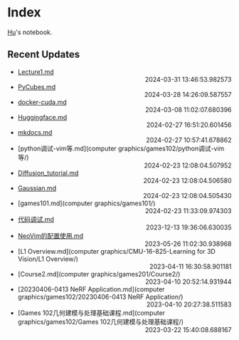 
# Index

[Hu](https://zhuhu00.top/)'s notebook.

## Recent Updates
- [Lecture1.md](InternLM2-note/Lecture1/) <div style="text-align: right">2024-03-31 13:46:53.982573</div>
- [PyCubes.md](python/PyCubes/) <div style="text-align: right">2024-03-28 14:26:09.587557</div>
- [docker-cuda.md](docker/docker-cuda/) <div style="text-align: right">2024-03-08 11:02:07.680396</div>
- [Huggingface.md](Huggingface/) <div style="text-align: right">2024-02-27 16:51:20.601456</div>
- [mkdocs.md](mkdocs/) <div style="text-align: right">2024-02-27 10:57:41.678862</div>
- [python调试-vim等.md](computer graphics/games102/python调试-vim等/) <div style="text-align: right">2024-02-23 12:08:04.507952</div>
- [Diffusion_tutorial.md](Diffusion_tutorial/) <div style="text-align: right">2024-02-23 12:08:04.506580</div>
- [Gaussian.md](Gaussian/) <div style="text-align: right">2024-02-23 12:08:04.505430</div>
- [games101.md](computer graphics/games101/) <div style="text-align: right">2024-02-23 11:33:09.974303</div>
- [代码调试.md](代码调试/) <div style="text-align: right">2023-12-13 19:36:06.630035</div>
- [NeoVim的配置使用.md](NeoVim的配置使用/) <div style="text-align: right">2023-05-26 11:02:30.938968</div>
- [L1 Overview.md](computer graphics/CMU-16-825-Learning for 3D Vision/L1 Overview/) <div style="text-align: right">2023-04-11 16:30:58.901181</div>
- [Course2.md](computer graphics/games201/Course2/) <div style="text-align: right">2023-04-10 20:52:14.931944</div>
- [20230406-0413 NeRF Application.md](computer graphics/games102/20230406-0413 NeRF Application/) <div style="text-align: right">2023-04-10 20:27:38.511583</div>
- [Games 102几何建模与处理基础课程.md](computer graphics/games102/Games 102几何建模与处理基础课程/) <div style="text-align: right">2023-03-22 15:40:08.688167</div>
